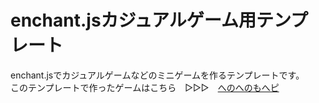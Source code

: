 # enchant.jsカジュアルゲーム用テンプレート
enchant.jsでカジュアルゲームなどのミニゲームを作るテンプレートです。  
このテンプレートで作ったゲームはこちら　▷▷▷　[へのへのもへピ](https://games.wgc-cosmo.com/game/mohepi-puyo/)  


